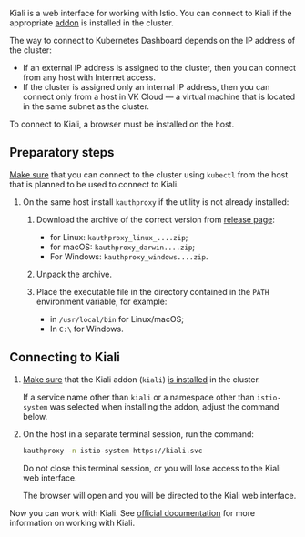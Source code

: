 Kiali is a web interface for working with Istio. You can connect to Kiali if the appropriate [addon](../../concepts/addons-and-settings/addons#kiali) is installed in the cluster.

The way to connect to Kubernetes Dashboard depends on the IP address of the cluster:

- If an external IP address is assigned to the cluster, then you can connect from any host with Internet access.
- If the cluster is assigned only an internal IP address, then you can connect only from a host in VK Cloud — a virtual machine that is located in the same subnet as the cluster.

To connect to Kiali, a browser must be installed on the host.

## Preparatory steps

[Make sure](../kubectl#checking-the-connection-to-the-cluster) that you can connect to the cluster using `kubectl` from the host that is planned to be used to connect to Kiali.

1. On the same host install `kauthproxy` if the utility is not already installed:

   1. Download the archive of the correct version from [release page](https://github.com/int128/kauthproxy/releases):

      - for Linux: `kauthproxy_linux_....zip`;
      - for macOS: `kauthproxy_darwin....zip`;
      - For Windows: `kauthproxy_windows....zip`.

   1. Unpack the archive.

   1. Place the executable file in the directory contained in the `PATH` environment variable, for example:

      - in `/usr/local/bin` for Linux/macOS;
      - In `C:\` for Windows.

## Connecting to Kiali

1. [Make sure](../../operations/addons/manage-addons#viewing-addons) that the Kiali addon (`kiali`) [is installed](../../operations/addons/advanced-installation/install-advanced-kiali) in the cluster.

   <info>

   If a service name other than `kiali` or a namespace other than `istio-system` was selected when installing the addon, adjust the command below.

   </info>

1. On the host in a separate terminal session, run the command:

   ```bash
   kauthproxy -n istio-system https://kiali.svc
   ```

   <warn>

   Do not close this terminal session, or you will lose access to the Kiali web interface.

   </warn>

   The browser will open and you will be directed to the Kiali web interface.

Now you can work with Kiali. See [official documentation](https://kiali.io/docs/features/) for more information on working with Kiali.
